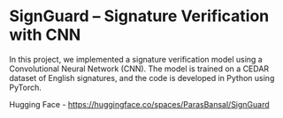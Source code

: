 # SignGuard – Signature Verification with CNN
In this project, we implemented a signature verification model using a Convolutional Neural Network (CNN). The model is trained on a CEDAR dataset of English signatures, and the code is developed in Python using PyTorch.

Hugging Face - https://huggingface.co/spaces/ParasBansal/SignGuard
